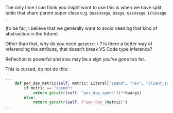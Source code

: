 
The only time I can think you might want to use this is when we have split table that share parent super class e.g. `BaseUsage`, `Usage`, `GasUsage`, `LPGUsage` . 

(to be fair, I believe that we generally want to avoid needing that kind of abstraction in the future)

Other than that, why do you need `getattr()` ? Is there a better way of referencing the attribute, that doesn’t break VS Code type inference?

Reflection is powerful and also may be a sign you’ve gone too far.

This is cursed, do not do this:

```python
...
    def per_day_metric(self, metric: Literal["spend", "rev", "client_saved", "usage"] = "spend", **kwargs):
        if metric == "spend":
            return getattr(self, "per_day_spend")(**kwargs)
        else:
            return getattr(self, f"per_day_{metric}")
...